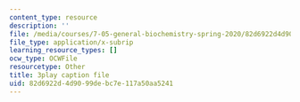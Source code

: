 ```yaml
---
content_type: resource
description: ''
file: /media/courses/7-05-general-biochemistry-spring-2020/82d6922d4d9099debc7e117a50aa5241_Ed0Wg-5YYCk.srt
file_type: application/x-subrip
learning_resource_types: []
ocw_type: OCWFile
resourcetype: Other
title: 3play caption file
uid: 82d6922d-4d90-99de-bc7e-117a50aa5241
---
```

